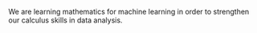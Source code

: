 We are learning mathematics for machine learning in order to strengthen our calculus skills in data analysis.
